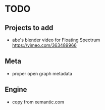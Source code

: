 # TODO

## Projects to add

* abe's blender video for Floating Spectrum https://vimeo.com/363489966

## Meta

* proper open graph metadata

## Engine

* copy from xemantic.com
